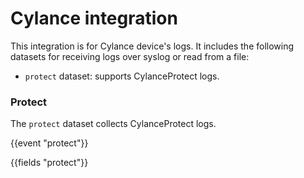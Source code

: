 # Cylance integration

This integration is for Cylance device's logs. It includes the following
datasets for receiving logs over syslog or read from a file:
- `protect` dataset: supports CylanceProtect logs.

### Protect

The `protect` dataset collects CylanceProtect logs.

{{event "protect"}}

{{fields "protect"}}

